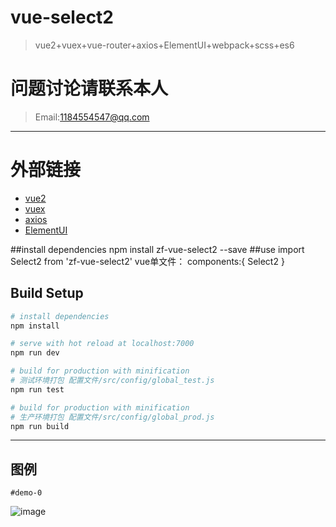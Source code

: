 # vue-select2
> vue2+vuex+vue-router+axios+ElementUI+webpack+scss+es6

# 问题讨论请联系本人
>Email:1184554547@qq.com
---
# 外部链接
<ul>
	<li><a href="https://cn.vuejs.org/">vue2</a></li>
	<li><a href="http://vuex.vuejs.org/">vuex</a></li>
	<li><a href="https://github.com/mzabriskie/axios">axios</a></li>
	<li><a href="http://element.eleme.io/#/zh-CN">ElementUI</a></li>
</ul>

##install dependencies
npm install zf-vue-select2 --save
##use
import Select2 from 'zf-vue-select2'
vue单文件：
components:{
  Select2
}


## Build Setup

``` bash
# install dependencies
npm install

# serve with hot reload at localhost:7000
npm run dev

# build for production with minification
# 测试环境打包 配置文件/src/config/global_test.js
npm run test

# build for production with minification
# 生产环境打包 配置文件/src/config/global_prod.js
npm run build
```
---
## 图例
	#demo-0
![image](https://github.com/zfdai/vue-select2/blob/master/screenshots/select2_1.png)

